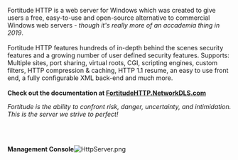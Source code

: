 <p align="left"></p>Fortitude HTTP is a web server for Windows which was created to give users a
free, easy-to-use and open-source alternative to commercial Windows web servers - <i> though it's really more of an accademia thing in 2019</i>.
<br />
<br />
Fortitude HTTP features hundreds of in-depth behind the scenes security features and a growing number of user defined security features. Supports: Multiple sites, port sharing, virtual roots, CGI, scripting engines, custom filters, HTTP compression &amp; caching, HTTP 1.1 resume, an easy to use front end, a fully configurable XML back-end and much more.
<br />
<br />
<b>Check out the documentation at <a href="http://FortitudeHTTP.NetworkDLS.com/">FortitudeHTTP.NetworkDLS.com</a></b>
<br />
<p><em>Fortitude is the ability to confront risk, danger, uncertainty, and intimidation. This is the server we strive to perfect!</em></p>
<br />
<br />
<p><strong>Management Console</strong><img title="Management Console" alt="HttpServer.png" src="http://networkdls.com/Images/Upload/Software/FortitudeHTTP/HttpServer.png" border="0"></p>
